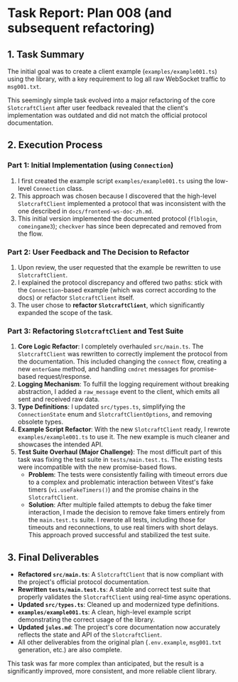 # Task Report: Plan 008 (and subsequent refactoring)

## 1. Task Summary

The initial goal was to create a client example (`examples/example001.ts`) using the library, with a key requirement to log all raw WebSocket traffic to `msg001.txt`.

This seemingly simple task evolved into a major refactoring of the core `SlotcraftClient` after user feedback revealed that the client's implementation was outdated and did not match the official protocol documentation.

## 2. Execution Process

### Part 1: Initial Implementation (using `Connection`)

1.  I first created the example script `examples/example001.ts` using the low-level `Connection` class.
2.  This approach was chosen because I discovered that the high-level `SlotcraftClient` implemented a protocol that was inconsistent with the one described in `docs/frontend-ws-doc-zh.md`.
3.  This initial version implemented the documented protocol (`flblogin`, `comeingame3`); `checkver` has since been deprecated and removed from the flow.

### Part 2: User Feedback and The Decision to Refactor

1.  Upon review, the user requested that the example be rewritten to use `SlotcraftClient`.
2.  I explained the protocol discrepancy and offered two paths: stick with the `Connection`-based example (which was correct according to the docs) or refactor `SlotcraftClient` itself.
3.  The user chose to **refactor `SlotcraftClient`**, which significantly expanded the scope of the task.

### Part 3: Refactoring `SlotcraftClient` and Test Suite

1.  **Core Logic Refactor**: I completely overhauled `src/main.ts`. The `SlotcraftClient` was rewritten to correctly implement the protocol from the documentation. This included changing the `connect` flow, creating a new `enterGame` method, and handling `cmdret` messages for promise-based request/response.
2.  **Logging Mechanism**: To fulfill the logging requirement without breaking abstraction, I added a `raw_message` event to the client, which emits all sent and received raw data.
3.  **Type Definitions**: I updated `src/types.ts`, simplifying the `ConnectionState` enum and `SlotcraftClientOptions`, and removing obsolete types.
4.  **Example Script Refactor**: With the new `SlotcraftClient` ready, I rewrote `examples/example001.ts` to use it. The new example is much cleaner and showcases the intended API.
5.  **Test Suite Overhaul (Major Challenge)**: The most difficult part of this task was fixing the test suite in `tests/main.test.ts`. The existing tests were incompatible with the new promise-based flows.
    - **Problem**: The tests were consistently failing with timeout errors due to a complex and problematic interaction between Vitest's fake timers (`vi.useFakeTimers()`) and the promise chains in the `SlotcraftClient`.
    - **Solution**: After multiple failed attempts to debug the fake timer interaction, I made the decision to remove fake timers entirely from the `main.test.ts` suite. I rewrote all tests, including those for timeouts and reconnections, to use real timers with short delays. This approach proved successful and stabilized the test suite.

## 3. Final Deliverables

- **Refactored `src/main.ts`**: A `SlotcraftClient` that is now compliant with the project's official protocol documentation.
- **Rewritten `tests/main.test.ts`**: A stable and correct test suite that properly validates the `SlotcraftClient` using real-time async operations.
- **Updated `src/types.ts`**: Cleaned up and modernized type definitions.
- **`examples/example001.ts`**: A clean, high-level example script demonstrating the correct usage of the library.
- **Updated `jules.md`**: The project's core documentation now accurately reflects the state and API of the `SlotcraftClient`.
- All other deliverables from the original plan (`.env.example`, `msg001.txt` generation, etc.) are also complete.

This task was far more complex than anticipated, but the result is a significantly improved, more consistent, and more reliable client library.

